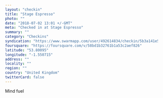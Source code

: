 ```yaml
---
layout: "checkin"
title: "Stage Espresso"
photo: ""
date: "2018-07-02 13:01 +/-GMT"
meta: "Checked in at Stage Espresso"
summary: ""
category: "Checkins"
syndication: "https://www.swarmapp.com/user/492614834/checkin/5b3a141e5c6838002cdeae71"
foursquare: "https://foursquare.com/v/58bd1b32761b1a53c2aef826"
latitude: "53.80095"
longitude: "-1.550715"
address: ""
locality: ""
region: ""
country: "United Kingdom"
twitterCard: false
---
```

Mind fuel
